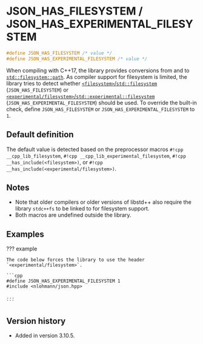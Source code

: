 # JSON_HAS_FILESYSTEM / JSON_HAS_EXPERIMENTAL_FILESYSTEM

```cpp
#define JSON_HAS_FILESYSTEM /* value */
#define JSON_HAS_EXPERIMENTAL_FILESYSTEM /* value */
```

When compiling with C++17, the library provides conversions from and to
[`std::filesystem::path`](https://en.cppreference.com/w/cpp/filesystem/path). As compiler support for filesystem is
limited, the library tries to detect whether
[`<filesystem>`/`std::filesystem`](https://en.cppreference.com/w/cpp/header/filesystem) (`JSON_HAS_FILESYSTEM`) or
[`<experimental/filesystem>`/`std::experimental::filesystem`](https://en.cppreference.com/w/cpp/header/experimental/filesystem)
(`JSON_HAS_EXPERIMENTAL_FILESYSTEM`) should be used. To override the built-in check, define `JSON_HAS_FILESYSTEM` or
`JSON_HAS_EXPERIMENTAL_FILESYSTEM` to `1`.

## Default definition

The default value is detected based on the preprocessor macros `#!cpp __cpp_lib_filesystem`,
`#!cpp __cpp_lib_experimental_filesystem`, `#!cpp __has_include(<filesystem>)`, or
`#!cpp __has_include(<experimental/filesystem>)`.

## Notes

- Note that older compilers or older versions of libstd++ also require the library `stdc++fs` to be linked to for
  filesystem support.
- Both macros are undefined outside the library.

## Examples

??? example

    The code below forces the library to use the header `<experimental/filesystem>`.

    ```cpp
    #define JSON_HAS_EXPERIMENTAL_FILESYSTEM 1
    #include <nlohmann/json.hpp>

    ...
    ```

## Version history

- Added in version 3.10.5.
